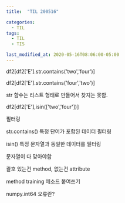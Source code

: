```yaml
---
title:  "TIL 200516"

categories:
  - TIL
tags:
  - TIL
  - TIS

last_modified_at: 2020-05-16T08:06:00-05:00
---
```

df2[df2['E'].str.contains('two','four')]

df2[df2['E'].str.contains('four','two')]

str 함수는 리스트 형태로 만들어서 찾지는 못함.

df2[df2['E'],isin(['two','four'])] 

필터링

str.contains() 특정 단어가 포함된 데이터 필터링

isin() 특정 문자열과 동일한 데이터를 필터링

문자열이 다 맞아야함

괄호 있는건 method, 없는건 attribute

method training 메소드 붙여쓰기

numpy.int64 오류란? 
